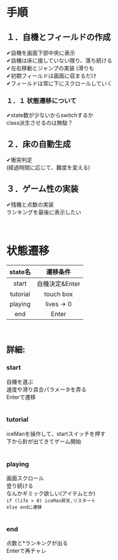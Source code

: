 # 手順
## １．自機とフィールドの作成
✔自機を画面下部中央に表示  
✔自機は床に接していない限り、落ち続ける  
✔左右移動とジャンプの実装  (滑りも  
✔初期フィールドは画面に収まるだけ  
✔フィールドは常に下にスクロールしていく  


### １．１ 状態遷移について
✔state数が少ないからswitchするか  
class派生させるのは無駄？  


## ２．床の自動生成
✔衝突判定  
(経過時間に応じて、難度を変える)    


## ３．ゲーム性の実装
✔残機と点数の実装  
ランキングを最後に表示したい  

<br>

# 状態遷移
| state名 | 遷移条件 |
|:-------:|:-------:|
| start   |自機決定&Enter|
| tutorial|touch box|
| playing |lives -> 0|
| end     |Enter    |
<br>

## 詳細:

### **start** 
自機を選ぶ  
速度や滑り具合パラメータを弄る  
Enterで遷移  
<br>

### **tutorial**
iceManを操作して、startスイッチを押す  
下から針が出てきてゲーム開始  
<br>

### **playing**
画面スクロール  
登り続ける  
なんかギミック欲しい(アイテムとか)  
`if (life > 0) iceMan昇天,リスタート`   
`else endに遷移`  
<br>

### **end**
点数と*ランキングが出る    
Enterで再チャレ  


